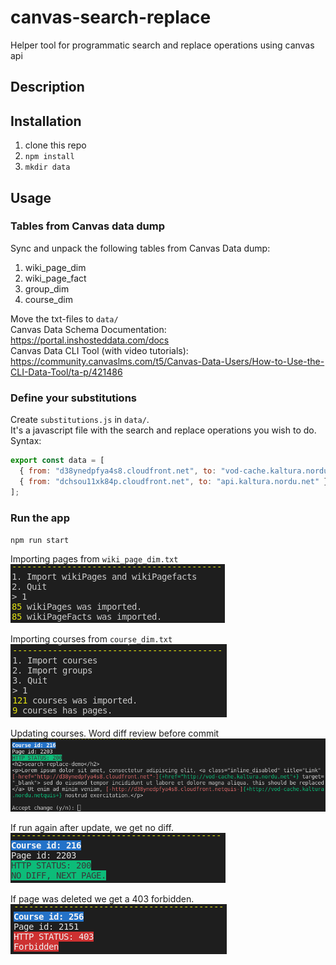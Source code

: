# canvas-search-replace

Helper tool for programmatic search and replace operations using canvas api

## Description

## Installation

1. clone this repo
2. `npm install`
3. `mkdir data`

## Usage

### Tables from Canvas data dump

Sync and unpack the following tables from Canvas Data dump:

1. wiki_page_dim
2. wiki_page_fact
3. group_dim
4. course_dim

Move the txt-files to `data/`  
Canvas Data Schema Documentation: https://portal.inshosteddata.com/docs  
Canvas Data CLI Tool (with video tutorials): https://community.canvaslms.com/t5/Canvas-Data-Users/How-to-Use-the-CLI-Data-Tool/ta-p/421486

### Define your substitutions

Create `substitutions.js` in `data/`.  
It's a javascript file with the search and replace operations you wish to do.  
Syntax:

```js
export const data = [
  { from: "d38ynedpfya4s8.cloudfront.net", to: "vod-cache.kaltura.nordu.net" },
  { from: "dchsou11xk84p.cloudfront.net", to: "api.kaltura.nordu.net" },
];
```

### Run the app

`npm run start`

Importing pages from `wiki_page_dim.txt`  
![](./img/import_pages.png)

Importing courses from `course_dim.txt`  
![](./img/import_courses.png)

Updating courses. Word diff review before commit  
![](./img/course_update_git_diff.png)

If run again after update, we get no diff.  
![](./img/course_update_no_diff.png)

If page was deleted we get a 403 forbidden.  
![](./img/page_deleted_forbidden.png)
